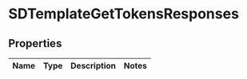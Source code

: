 # SDTemplateGetTokensResponses

## Properties
Name | Type | Description | Notes
------------ | ------------- | ------------- | -------------
